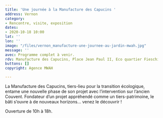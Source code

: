 ```yaml
---
title: 'Une journée à la Manufacture des Capucins '
address: Vernon
category:
- Rencontre, visite, exposition
dates:
- 2020-10-18 10:00
lat: ''
lon: ''
image: "/files/vernon_manufacture-une-journee-au-jardin-mwah.jpg"
message: ''
avec: Programme complet à venir.
rdv: Manufacture des Capucins, Place Jean Paul II, Eco quartier Fieschi.
buttons: []
copyright: Agence MWAH

---
```

La Manufacture des Capucins, tiers-lieu pour la transition écologique, entame une nouvelle phase de son projet avec l’intervention sur l’ancien Couvent. Fondateur d’un projet appréhendé comme un tiers-patrimoine, le bâti s’ouvre à de nouveaux horizons… venez le découvrir !

Ouverture de 10h à 18h.